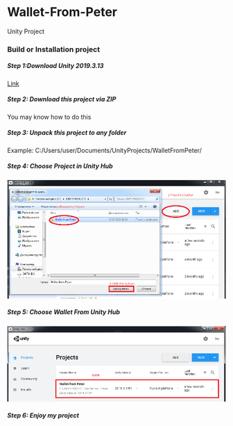 # Wallet-From-Peter
Unity Project
### Build or Installation project
##### Step 1:Download Unity 2019.3.13
[Link](https://unity3d.com/unity/whats-new/2019.3.13)
##### Step 2: Download this project via ZIP
You may know how to do this
##### Step 3: Unpack this project to any folder
Example: C:/Users/user/Documents/UnityProjects/WalletFromPeter/
##### Step 4: Choose Project in Unity Hub
![Adding Picture](images/pic.png)
##### Step 5: Choose Wallet From Unity Hub
![Choosing](images/choose.png)
##### Step 6: Enjoy my project
